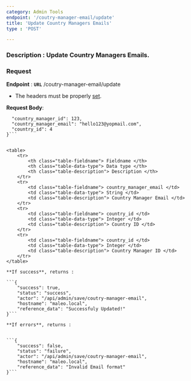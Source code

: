 ```yaml
---
category: Admin Tools
endpoint: '/coutry-manager-email/update'
title: 'Update Country Managers Emails'
type : 'POST'

---
```

### **Description** : Update Country Managers Emails.
### Request

**Endpoint** : **`URL`** /coutry-manager-email/update

* The headers must be properly [set](#/Info-setting-headers-token).

**Request Body**: 

```{
  "country_manager_id": 123,
  "country_manager_email": "hello123@yopmail.com",
  "country_id": 4
}```


<table>
	<tr>
		<th class="table-fieldname"> Fieldname </th>
		<th class="table-data-type"> Data type </th>
		<th class="table-description"> Description </th>
	</tr>
	<tr>
		<td class="table-fieldname"> country_manager_email </td>
		<td class="table-data-type"> String </td>
		<td class="table-description"> Country Manager Email </td>
	</tr>
	<tr>
		<td class="table-fieldname"> country_id </td>
		<td class="table-data-type"> Integer </td>
		<td class="table-description"> Country ID </td>
	</tr>
	<tr>
		<td class="table-fieldname"> country_id </td>
		<td class="table-data-type"> Integer </td>
		<td class="table-description"> Country Manager ID </td>
	</tr>
</table>

**If success**, returns : 

```{
    "success": true,
    "status": "success",
    "actor": "/api/admin/save/coutry-manager-email",
    "hostname": "maleo.local",
    "reference_data": "Successfuly Updated!"
}```

**If errors**, returns : 


```{
    "success": false,
    "status": "failure",
    "actor": "/api/admin/save/coutry-manager-email",
    "hostname": "maleo.local",
    "reference_data": "Invalid Email format"
}```